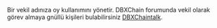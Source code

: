 Bir vekil adınıza oy kullanımını yönetir. DBXChain forumunda vekil olarak görev almaya gnüllü kişileri bulabilirsiniz  [DBXChaintalk](https://dbxchaintalk.org/index.php/board,75.0.html). 
